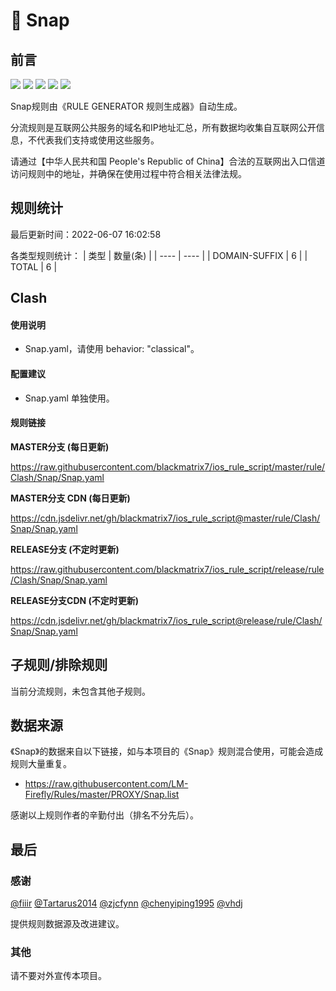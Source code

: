 # 🧸 Snap

## 前言

![](https://shields.io/badge/-移除重复规则-ff69b4) ![](https://shields.io/badge/-DOMAIN与DOMAIN--SUFFIX合并-green) ![](https://shields.io/badge/-DOMAIN--SUFFIX间合并-critical) ![](https://shields.io/badge/-DOMAIN--SUFFIX与DOMAIN--KEYWORD合并-blue) ![](https://shields.io/badge/-IP--CIDR(6)合并-blueviolet) 

Snap规则由《RULE GENERATOR 规则生成器》自动生成。

分流规则是互联网公共服务的域名和IP地址汇总，所有数据均收集自互联网公开信息，不代表我们支持或使用这些服务。

请通过【中华人民共和国 People's Republic of China】合法的互联网出入口信道访问规则中的地址，并确保在使用过程中符合相关法律法规。

## 规则统计

最后更新时间：2022-06-07 16:02:58

各类型规则统计：
| 类型 | 数量(条)  | 
| ---- | ----  |
| DOMAIN-SUFFIX | 6  | 
| TOTAL | 6  | 


## Clash 

#### 使用说明
- Snap.yaml，请使用 behavior: "classical"。

#### 配置建议
- Snap.yaml 单独使用。

#### 规则链接
**MASTER分支 (每日更新)**

https://raw.githubusercontent.com/blackmatrix7/ios_rule_script/master/rule/Clash/Snap/Snap.yaml

**MASTER分支 CDN (每日更新)**

https://cdn.jsdelivr.net/gh/blackmatrix7/ios_rule_script@master/rule/Clash/Snap/Snap.yaml

**RELEASE分支 (不定时更新)**

https://raw.githubusercontent.com/blackmatrix7/ios_rule_script/release/rule/Clash/Snap/Snap.yaml

**RELEASE分支CDN (不定时更新)**

https://cdn.jsdelivr.net/gh/blackmatrix7/ios_rule_script@release/rule/Clash/Snap/Snap.yaml

## 子规则/排除规则


当前分流规则，未包含其他子规则。

## 数据来源

《Snap》的数据来自以下链接，如与本项目的《Snap》规则混合使用，可能会造成规则大量重复。

- https://raw.githubusercontent.com/LM-Firefly/Rules/master/PROXY/Snap.list


感谢以上规则作者的辛勤付出（排名不分先后）。

## 最后

### 感谢

[@fiiir](https://github.com/fiiir) [@Tartarus2014](https://github.com/Tartarus2014) [@zjcfynn](https://github.com/zjcfynn) [@chenyiping1995](https://github.com/chenyiping1995) [@vhdj](https://github.com/vhdj)

提供规则数据源及改进建议。

### 其他

请不要对外宣传本项目。